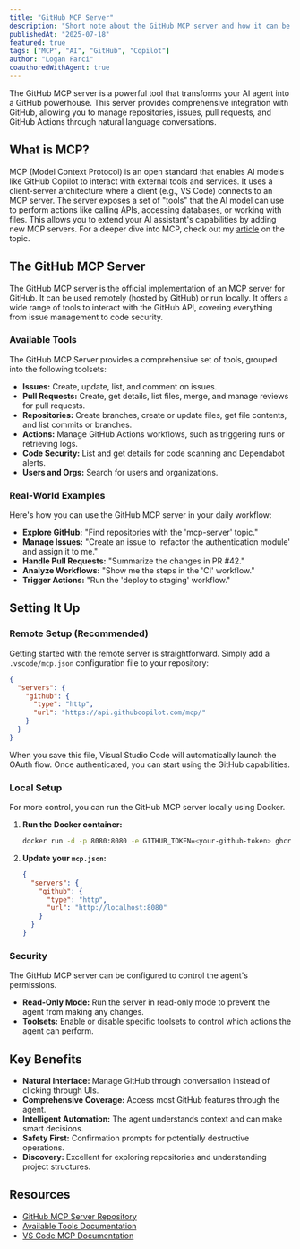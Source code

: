 ```yaml
---
title: "GitHub MCP Server"
description: "Short note about the GitHub MCP server and how it can be used to enhance your development workflow."
publishedAt: "2025-07-18"
featured: true
tags: ["MCP", "AI", "GitHub", "Copilot"]
author: "Logan Farci"
coauthoredWithAgent: true
---
```


The GitHub MCP server is a powerful tool that transforms your AI agent into a GitHub powerhouse. This server provides comprehensive integration with GitHub, allowing you to manage repositories, issues, pull requests, and GitHub Actions through natural language conversations.

## What is MCP?

MCP (Model Context Protocol) is an open standard that enables AI models like GitHub Copilot to interact with external tools and services. It uses a client-server architecture where a client (e.g., VS Code) connects to an MCP server. The server exposes a set of "tools" that the AI model can use to perform actions like calling APIs, accessing databases, or working with files. This allows you to extend your AI assistant's capabilities by adding new MCP servers. For a deeper dive into MCP, check out my [article](https://www.loganfarci.com/articles/mcp) on the topic.

## The GitHub MCP Server

The GitHub MCP server is the official implementation of an MCP server for GitHub. It can be used remotely (hosted by GitHub) or run locally. It offers a wide range of tools to interact with the GitHub API, covering everything from issue management to code security.

### Available Tools

The GitHub MCP Server provides a comprehensive set of tools, grouped into the following toolsets:

- **Issues:** Create, update, list, and comment on issues.
- **Pull Requests:** Create, get details, list files, merge, and manage reviews for pull requests.
- **Repositories:** Create branches, create or update files, get file contents, and list commits or branches.
- **Actions:** Manage GitHub Actions workflows, such as triggering runs or retrieving logs.
- **Code Security:** List and get details for code scanning and Dependabot alerts.
- **Users and Orgs:** Search for users and organizations.

### Real-World Examples

Here's how you can use the GitHub MCP server in your daily workflow:

- **Explore GitHub:** "Find repositories with the 'mcp-server' topic."
- **Manage Issues:** "Create an issue to 'refactor the authentication module' and assign it to me."
- **Handle Pull Requests:** "Summarize the changes in PR #42."
- **Analyze Workflows:** "Show me the steps in the 'CI' workflow."
- **Trigger Actions:** "Run the 'deploy to staging' workflow."

## Setting It Up

### Remote Setup (Recommended)

Getting started with the remote server is straightforward. Simply add a `.vscode/mcp.json` configuration file to your repository:

```json
{
  "servers": {
    "github": {
      "type": "http",
      "url": "https://api.githubcopilot.com/mcp/"
    }
  }
}
```

When you save this file, Visual Studio Code will automatically launch the OAuth flow. Once authenticated, you can start using the GitHub capabilities.

### Local Setup

For more control, you can run the GitHub MCP server locally using Docker.

1.  **Run the Docker container:**
    ```bash
    docker run -d -p 8080:8080 -e GITHUB_TOKEN=<your-github-token> ghcr.io/github/github-mcp-server:latest
    ```
2.  **Update your `mcp.json`:**
    ```json
    {
      "servers": {
        "github": {
          "type": "http",
          "url": "http://localhost:8080"
        }
      }
    }
    ```

### Security

The GitHub MCP server can be configured to control the agent's permissions.

- **Read-Only Mode:** Run the server in read-only mode to prevent the agent from making any changes.
- **Toolsets:** Enable or disable specific toolsets to control which actions the agent can perform.

## Key Benefits

- **Natural Interface:** Manage GitHub through conversation instead of clicking through UIs.
- **Comprehensive Coverage:** Access most GitHub features through the agent.
- **Intelligent Automation:** The agent understands context and can make smart decisions.
- **Safety First:** Confirmation prompts for potentially destructive operations.
- **Discovery:** Excellent for exploring repositories and understanding project structures.

## Resources

- [GitHub MCP Server Repository](https://github.com/github/github-mcp-server)
- [Available Tools Documentation](https://github.com/github/github-mcp-server?tab=readme-ov-file#tools)
- [VS Code MCP Documentation](https://code.visualstudio.com/docs/copilot/chat/mcp-servers)
